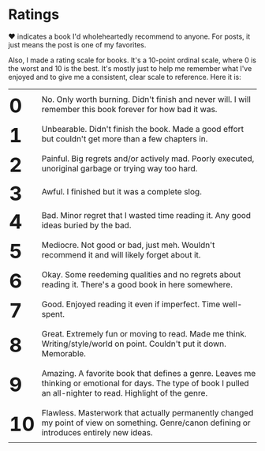 # Ratings

♥ indicates a book I'd wholeheartedly recommend to anyone. For posts, it just means the post is one of my favorites.

Also, I made a rating scale for books. It's a 10-point ordinal scale, where 0 is the worst and 10 is the best. It's mostly just to help me remember what I've enjoyed and to give me a consistent, clear scale to reference. Here it is:

<style type="text/css">
  table .rating {
    font-size:2.5rem;
    text-align:left;
    vertical-align:center;
    font-weight:bold;
    white-space:pre;
    padding:6px 14px 0 2px;
  }
  table td {
    padding: 10px 0;
  }
</style>

<table>
  <tr>
    <td class="rating">0</td>
    <td>No. Only worth burning. Didn't finish and never will. I will remember this book forever for how bad it was.</td>
  </tr>
  <tr>
    <td class="rating">1</td>
    <td>Unbearable. Didn't finish the book. Made a good effort but couldn't get more than a few chapters in.</td>
  </tr>
  <tr>
    <td class="rating">2</td>
    <td>Painful. Big regrets and/or actively mad. Poorly executed, unoriginal garbage or trying way too hard.</td>
  </tr>
  <tr>
    <td class="rating">3</td>
    <td>Awful. I finished but it was a complete slog.</td>
  </tr>
  <tr>
    <td class="rating">4</td>
    <td>Bad. Minor regret that I wasted time reading it. Any good ideas buried by the bad.</td>
  </tr>
  <tr>
    <td class="rating">5</td>
    <td>Mediocre. Not good or bad, just meh. Wouldn't recommend it and will likely forget about it.</td>
  </tr>
  <tr>
    <td class="rating">6</td>
    <td>Okay. Some reedeming qualities and no regrets about reading it. There's a good book in here somewhere.</td>
  </tr>
  <tr>
    <td class="rating">7</td>
    <td>Good. Enjoyed reading it even if imperfect. Time well-spent.</td>
  </tr>
  <tr>
    <td class="rating">8</td>
    <td>Great. Extremely fun or moving to read. Made me think. Writing/style/world on point. Couldn't put it down. Memorable.</td>
  </tr>
  <tr>
    <td class="rating">9</td>
    <td>Amazing. A favorite book that defines a genre. Leaves me thinking or emotional for days. The type of book I pulled an all-nighter to read. Highlight of the genre.</td>
  </tr>
  <tr>
    <td class="rating">10</td>
    <td>Flawless. Masterwork that actually permanently changed my point of view on something. Genre/canon defining or introduces entirely new ideas.</td>
  </tr>
</table>
